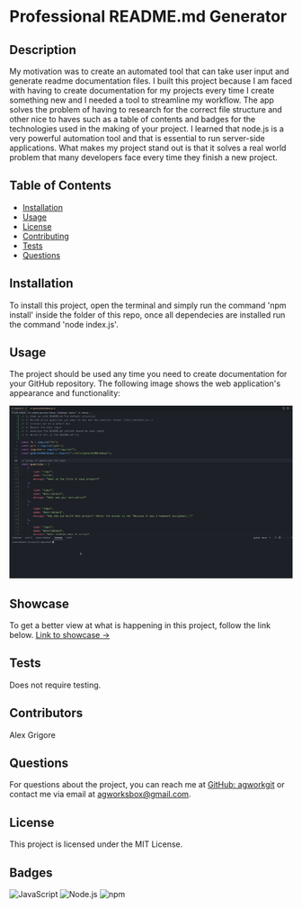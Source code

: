 # Professional README.md Generator

## Description
My motivation was to create an automated tool that can take user input and generate readme documentation files.
I built this project because I am faced with having to create documentation for my projects every time I create something new and I needed a tool to streamline my workflow.
The app solves the problem of having to research for the correct file structure and other nice to haves such as a table of contents and badges for the technologies used in the making of your project.
I learned that node.js is a very powerful automation tool and that is essential to run server-side applications.
What makes my project stand out is that it solves a real world problem that many developers face every time they finish a new project.

## Table of Contents
- [Installation](#installation)
- [Usage](#usage)
- [License](#license)
- [Contributing](#contributing)
- [Tests](#tests)
- [Questions](#questions)

## Installation
To install this project, open the terminal and simply run the command 'npm install' inside the folder of this repo, once all dependecies are installed run the command 'node index.js'.

## Usage
The project should be used any time you need to create documentation for your GitHub repository.
The following image shows the web application's appearance and functionality:

![This app is built with the use of Javascript, Node.js, NPM and the Inquirer library.](./resources/readme-demo.gif)

## Showcase
To get a better view at what is happening in this project, follow the link below.
[Link to showcase ->](https://youtu.be/s7dbWuTpbjc)

## Tests
Does not require testing.

## Contributors
Alex Grigore

## Questions
For questions about the project, you can reach me at [GitHub: agworkgit](https://github.com/agworkgit) or contact me via email at agworksbox@gmail.com.

## License
This project is licensed under the MIT License.

## Badges
![JavaScript](https://img.shields.io/badge/javascript-%23323330.svg?style=for-the-badge&logo=javascript&logoColor=%23F7DF1E)
![Node.js](https://img.shields.io/badge/node.js-%23339933.svg?style=for-the-badge&logo=node.js&logoColor=white)
![npm](https://img.shields.io/badge/npm-%23CB3837.svg?style=for-the-badge&logo=npm&logoColor=white)


